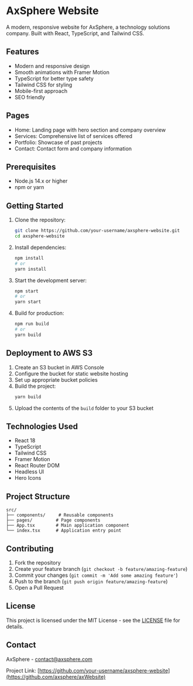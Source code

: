 # AxSphere Website

A modern, responsive website for AxSphere, a technology solutions company. Built with React, TypeScript, and Tailwind CSS.

## Features

- Modern and responsive design
- Smooth animations with Framer Motion
- TypeScript for better type safety
- Tailwind CSS for styling
- Mobile-first approach
- SEO friendly

## Pages

- Home: Landing page with hero section and company overview
- Services: Comprehensive list of services offered
- Portfolio: Showcase of past projects
- Contact: Contact form and company information

## Prerequisites

- Node.js 14.x or higher
- npm or yarn

## Getting Started

1. Clone the repository:
   ```bash
   git clone https://github.com/your-username/axsphere-website.git
   cd axsphere-website
   ```

2. Install dependencies:
   ```bash
   npm install
   # or
   yarn install
   ```

3. Start the development server:
   ```bash
   npm start
   # or
   yarn start
   ```

4. Build for production:
   ```bash
   npm run build
   # or
   yarn build
   ```

## Deployment to AWS S3

1. Create an S3 bucket in AWS Console
2. Configure the bucket for static website hosting
3. Set up appropriate bucket policies
4. Build the project:
   ```bash
   yarn build
   ```
5. Upload the contents of the `build` folder to your S3 bucket

## Technologies Used

- React 18
- TypeScript
- Tailwind CSS
- Framer Motion
- React Router DOM
- Headless UI
- Hero Icons

## Project Structure

```
src/
├── components/     # Reusable components
├── pages/         # Page components
├── App.tsx        # Main application component
└── index.tsx      # Application entry point
```

## Contributing

1. Fork the repository
2. Create your feature branch (`git checkout -b feature/amazing-feature`)
3. Commit your changes (`git commit -m 'Add some amazing feature'`)
4. Push to the branch (`git push origin feature/amazing-feature`)
5. Open a Pull Request

## License

This project is licensed under the MIT License - see the [LICENSE](LICENSE) file for details.

## Contact

AxSphere - [contact@axsphere.com](mailto:axspherehub@gmail.com)

Project Link: [https://github.com/your-username/axsphere-website](https://github.com/axsphere/axWebsite)
